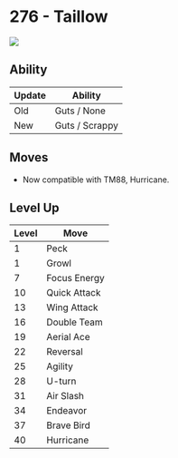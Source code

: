 # 276 - Taillow
![][276]

## Ability

Update | Ability
---    | ---
Old    | Guts / None
New    | Guts / Scrappy

## Moves

 - Now compatible with TM88, Hurricane.

## Level Up

Level | Move
---   | ---
  1   | Peck
  1   | Growl
  7   | Focus Energy
 10   | Quick Attack
 13   | Wing Attack
 16   | Double Team
 19   | Aerial Ace
 22   | Reversal
 25   | Agility
 28   | U-turn
 31   | Air Slash
 34   | Endeavor
 37   | Brave Bird
 40   | Hurricane



[276]: /img/pokemon/276.png

